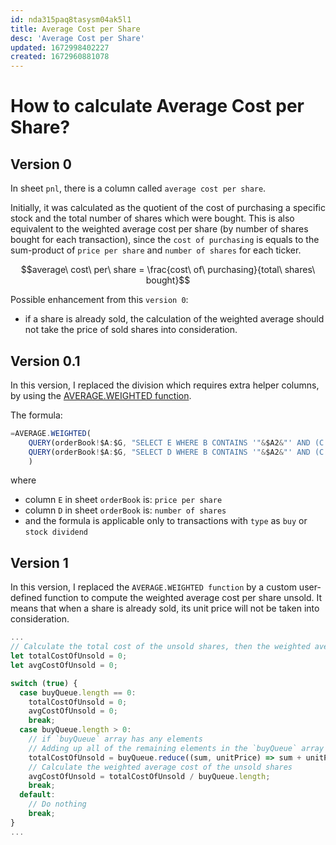 ```yaml
---
id: nda315paq8tasysm04ak5l1
title: Average Cost per Share
desc: 'Average Cost per Share'
updated: 1672998402227
created: 1672960881078
---
```

# How to calculate Average Cost per Share?

## Version 0

In sheet `pnl`, there is a column called `average cost per share`.

Initially, it was calculated as the quotient of the cost of purchasing a specific stock and the total number of shares which were bought. This is also equivalent to the weighted average cost per share (by number of shares bought for each transaction), since the `cost of purchasing` is equals to the sum-product of `price per share` and `number of shares` for each ticker.

$$average\ cost\ per\ share = \frac{cost\ of\ purchasing}{total\ shares\ bought}$$

Possible enhancement from this `version 0`:
- if a share is already sold, the calculation of the weighted average should not take the price of sold shares into consideration.

## Version 0.1

In this version, I replaced the division which requires extra helper columns, by using the [AVERAGE.WEIGHTED function](https://support.google.com/docs/answer/9084098?hl=en).

The formula:
```javascript
=AVERAGE.WEIGHTED(
    QUERY(orderBook!$A:$G, "SELECT E WHERE B CONTAINS '"&$A2&"' AND (C LIKE 'buy' OR C LIKE 'stock dividend') LABEL E ''"), 
    QUERY(orderBook!$A:$G, "SELECT D WHERE B CONTAINS '"&$A2&"' AND (C LIKE 'buy' OR C LIKE 'stock dividend') LABEL D ''")
    )
```

where
- column `E` in sheet `orderBook` is: `price per share`
- column `D` in sheet `orderBook` is: `number of shares`
- and the formula is applicable only to transactions with `type` as `buy` or `stock dividend`

## Version 1

In this version, I replaced the `AVERAGE.WEIGHTED function` by a custom user-defined function to compute the weighted average cost per share unsold. It means that when a share is already sold, its unit price will not be taken into consideration.

```javascript
...
// Calculate the total cost of the unsold shares, then the weighted average cost of unsold
let totalCostOfUnsold = 0;
let avgCostOfUnsold = 0;

switch (true) {
  case buyQueue.length == 0:
    totalCostOfUnsold = 0;
    avgCostOfUnsold = 0;
    break;
  case buyQueue.length > 0:
    // if `buyQueue` array has any elements
    // Adding up all of the remaining elements in the `buyQueue` array and returning the total cost of the unsold shares
    totalCostOfUnsold = buyQueue.reduce((sum, unitPrice) => sum + unitPrice, 0);
    // Calculate the weighted average cost of the unsold shares
    avgCostOfUnsold = totalCostOfUnsold / buyQueue.length;
    break;
  default: 
    // Do nothing
    break;
}
...
```